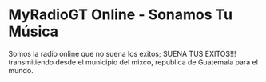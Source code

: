 # MyRadioGT Online - Sonamos Tu Música
Somos la radio online que no suena los exitos; SUENA TUS EXITOS!!! transmitiendo desde el municipio del mixco, republica de Guatemala para el mundo.
